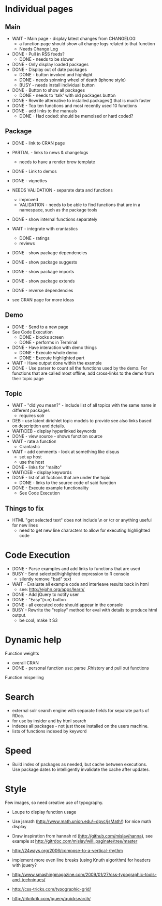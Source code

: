 Individual pages
================

## Main

* WAIT - Main page - display latest changes from CHANGELOG
  * a function page should show all change logs related to that function
  * Needs Change Log
* DONE - Pull in RSS feeds?
  * DONE - needs to be slower
* DONE - Only display loaded packages
* DONE - Display out of date packages
  * DONE - button invoked and highlight
  * DONE - needs spinning wheel of death (iphone style)
  * BUSY - needs install individual button
* DONE - Button to show all packages
  * DONE - needs to 'talk' with old packages button
* DONE - Rewrite alternative to installed.packages() that is much faster
* DONE - Top ten functions and most recently used 10 functions
* DONE - add links to the manuals
  * DONE - Had coded: should be memoised or hard coded?

## Package

* DONE - link to CRAN page
* PARTIAL - links to news & changelogs
  * needs to have a render brew template
* DONE - Link to demos
* DONE - vignettes
* NEEDS VALIDATION - separate data and functions
  * improved
  * VALIDATION - needs to be able to find functions that are in a namespace, such as the package tools
* DONE - show internal functions separately
* WAIT - integrate with crantastics
  * DONE - ratings
  * reviews
* DONE - show package dependencies
* DONE - show package suggests
* DONE - show package imports
* DONE - show package extends
* DONE - reverse dependencies

* see CRAN page for more ideas

## Demo

* DONE - Send to a new page
* See Code Execution
  * DONE - blocks screen
  * DONE - performs in Terminal
* DONE - Have interaction with demo things
  * DONE - Execute whole demo
  * DONE - Execute highlighted part
* WAIT - Have output done within the example
* DONE - Use parser to count all the functions used by the demo.  For functions that are called most offline, add cross-links to the demo from their topic page

## Topic

* WAIT - "did you mean?" - include list of all topics with the same name in different packages
  * requires solr
* DEB - use latent dirichlet topic models to provide see also links based on description and details.
* WAIT/DEB - display hyperlinked keywords
* DONE - view source - shows function source
* WAIT - rate a function
  * Crantastic
* WAIT - add comments - look at something like disqus
  * set up host
  * use the host
* DONE - links for "mailto"
* WAIT/DEB - display keywords
* DONE - list of all fuctions that are under the topic
  * DONE - links to the source code of said function
* DONE - Execute example functionality
  * See Code Execution
    
## Things to fix

* HTML "get selected text" does not include \n or \cr or anything useful for new lines
  * need to get new line characters to allow for executing highlighted code


Code Execution
==================

* DONE - Parse examples and add links to functions that are used
* BUSY - Send selected/highlighted expression to R console
  * silently remove "bad" text
* WAIT - Evaluate all example code and interleave results back in html
  * see: http://ejohn.org/apps/learn/
* DONE - Add jQuery to notify user
* DONE - "Easy"(run) button
* DONE - all executed code should appear in the console
* BUSY - Rewrite the "replay" method for eval with details to produce html output.
  * be cool, make it S3


Dynamic help
============

Function weights
  * overall CRAN
  * DONE - personal function use: parse .Rhistory and pull out functions

Function mispelling


Search
======

* external solr search engine with separate fields for separate parts of RDoc.
* for use by insider and by html search
* indexes all packages - not just those installed on the users machine.
* lists of functions indexed by keyword


Speed
=====

* Build index of packages as needed, but cache between executions.  
  Use package dates to intelligently invalidate the cache after updates.


Style
=====

Few images, so need creative use of typography.

* Loupe to display function usage
* Use jsmath (http://www.math.union.edu/~dpvc/jsMath/) for nice math display
* Draw inspiration from hannah rd (http://github.com/mislav/hanna), see example at http://gitrdoc.com/mislav/will_paginate/tree/master

* http://24ways.org/2006/compose-to-a-vertical-rhythm
* implement more even line breaks (using Knuth algorithm) for headers with jquery?
* http://www.smashingmagazine.com/2009/01/27/css-typographic-tools-and-techniques/
* http://css-tricks.com/typographic-grid/
* http://rikrikrik.com/jquery/quicksearch/